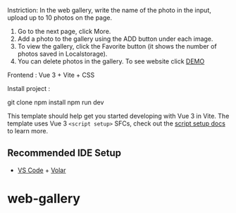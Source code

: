 

Instriction:
In the web gallery, write the name of the photo in the input, upload up to 10 photos on the page.
1. Go to the next page, click More.
2. Add a photo to the gallery using the ADD button under each image.
3. To view the gallery, click the Favorite button (it shows the number of photos saved in Localstorage).
4. You can delete photos in the gallery. 
To see website click [DEMO](https://anton-forzun.github.io/web-gallery/)

Frontend : Vue 3 + Vite + CSS

Install project : 

git clone
npm install
npm run dev


This template should help get you started developing with Vue 3 in Vite. The template uses Vue 3 `<script setup>` SFCs, check out the [script setup docs](https://v3.vuejs.org/api/sfc-script-setup.html#sfc-script-setup) to learn more.

## Recommended IDE Setup

- [VS Code](https://code.visualstudio.com/) + [Volar](https://marketplace.visualstudio.com/items?itemName=Vue.volar)
# web-gallery
